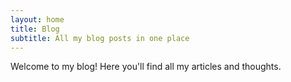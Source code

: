 ```yaml
---
layout: home
title: Blog
subtitle: All my blog posts in one place
---
```


Welcome to my blog! Here you'll find all my articles and thoughts.
